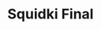 ---
slug: squidki-final-104
title: Squidki Final
description: "Squidki Final is an exciting online game. Play for free directly in your browser!"
icon: /images/new_mods/Sprunki Final.png
url: https://wowtbc.net/sprunkin/sprunki-final/index.html
previewImage: /images/new_mods/Sprunki Final.png
type: new mods

# SEO配置
seo:
  title: "Squidki Final - Play Free Online Game | Fun Browser Games"
  description: "Squidki Final - Play this fun online game for free in your browser. No download required!"
  ogImage: "/images/new_mods/Sprunki Final.png"
  keywords: "squidki-final-104, online game, browser game, free game, new mods game, play online"

videoUrls:
  - https://www.youtube.com/embed/example1
  - https://www.youtube.com/embed/example2

whyPlay:
  title: "Why Play Squidki Final?"
  items:
    - "Immersive Gameplay: Squidki Final offers an engaging and immersive gaming experience that will keep you entertained for hours"
    - "Challenging Levels: Test your skills with increasingly difficult challenges and obstacles"
    - "Beautiful Graphics: Enjoy stunning visuals and smooth animations that bring the game world to life"
    - "Regular Updates: New content and features are added regularly to keep the game fresh and exciting"
    - "Free to Play: Experience all the fun without spending a penny"
    - "Community Features: Connect with other players, share strategies, and compete for high scores"
    - "Cross-Platform: Play on any device with a web browser, no downloads required"

features:
  title: "Key Features of Squidki Final"
  image: "/images/new_mods/Sprunki Final.png"
  items:
    - "Intuitive Controls: Easy to learn controls make Squidki Final accessible for players of all skill levels"
    - "Multiple Game Modes: Enjoy various gameplay options that provide different challenges and experiences"
    - "Character Customization: Personalize your gaming experience with unique characters and items"
    - "Achievement System: Complete special tasks to earn rewards and recognition"
    - "Leaderboards: Compete with players worldwide and see who can achieve the highest scores"

characteristics:
  title: "Game Characteristics"
  image: "/images/new_mods/Sprunki Final.png"
  items:
    - "Genre: New mods game with elements of strategy and skill"
    - "Difficulty: Suitable for both casual gamers and those seeking a challenge"
    - "Play Time: Quick sessions or extended gameplay, depending on your preference"
    - "Art Style: Vibrant and engaging visuals that enhance the gaming experience"
    - "Sound Design: Immersive audio that complements the gameplay perfectly"

info: "Squidki Final is an exciting online game that offers players a unique and engaging gaming experience. With its intuitive controls, stunning visuals, and challenging gameplay, Squidki Final provides hours of entertainment for players of all ages and skill levels. Whether you're looking for a quick gaming session during a break or an extended play session, Squidki Final delivers an immersive experience that will keep you coming back for more. The game features multiple levels of increasing difficulty, ensuring that players are constantly challenged as they progress. With regular updates adding new content and features, Squidki Final remains fresh and exciting, providing endless entertainment options for its growing community of players."

howToPlayIntro: "Welcome to Squidki Final! This guide will walk you through the basics and help you master the game. Whether you're a beginner or looking to improve your skills, these tips and instructions will enhance your gaming experience."

howToPlaySteps:
  - title: "Getting Started"
    description: "Begin your Squidki Final adventure by familiarizing yourself with the controls. Use your keyboard or mouse to navigate through the game interface. The tutorial will guide you through the basic mechanics and help you understand the objectives."
  - title: "Understanding the Objectives"
    description: "In Squidki Final, your main goal is to progress through levels by completing specific objectives. Each level presents unique challenges that require different strategies and approaches."
  - title: "Mastering the Controls"
    description: "Practice using the controls to improve your precision and reaction time. Squidki Final requires quick reflexes and strategic thinking to overcome obstacles and defeat opponents."
  - title: "Utilizing Power-ups"
    description: "Collect power-ups throughout the game to enhance your abilities and overcome difficult challenges. Each power-up offers unique advantages that can be crucial for success."
  - title: "Developing Strategies"
    description: "As you progress in Squidki Final, develop effective strategies for different scenarios. Analyze patterns, anticipate challenges, and adapt your approach to maximize your performance."

faq:
  title: "Frequently Asked Questions about Squidki Final"
  items:
    - question: "Is Squidki Final free to play?"
      answer: "Yes, Squidki Final is completely free to play directly in your web browser. No downloads or purchases are required to enjoy the full game experience."
    - question: "Can I play Squidki Final on mobile devices?"
      answer: "Yes, Squidki Final is optimized for both desktop and mobile play. You can enjoy the game on any device with a web browser and internet connection."
    - question: "Are there any in-game purchases?"
      answer: "While Squidki Final is free to play, there may be optional in-game purchases available for cosmetic items or additional features that don't affect core gameplay."
    - question: "How often is Squidki Final updated?"
      answer: "The developers regularly update Squidki Final with new content, features, and improvements based on player feedback and game performance."
    - question: "Can I play Squidki Final offline?"
      answer: "Currently, Squidki Final requires an internet connection to play as it's a browser-based online game."
    - question: "Is Squidki Final suitable for children?"
      answer: "Yes, Squidki Final is designed to be family-friendly and suitable for players of all ages."
    - question: "How do I report bugs or issues?"
      answer: "If you encounter any problems while playing Squidki Final, you can report them through the game's support page or contact the developers directly through their website."
    - question: "Still Have Questions?"
      answer: "If you have additional questions about Squidki Final that aren't covered in this FAQ, please visit our support center or contact our customer service team for assistance."
---